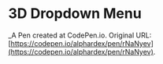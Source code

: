 # 3D Dropdown Menu
 _A Pen created at CodePen.io. Original URL: [https://codepen.io/alphardex/pen/rNaNyev](https://codepen.io/alphardex/pen/rNaNyev).

 